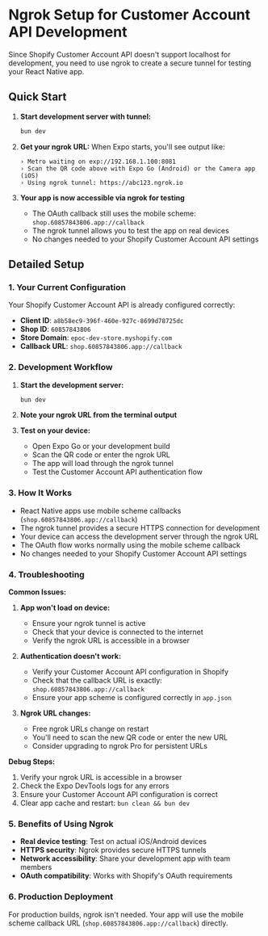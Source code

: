 # Ngrok Setup for Customer Account API Development

Since Shopify Customer Account API doesn't support localhost for development, you need to use ngrok to create a secure tunnel for testing your React Native app.

## Quick Start

1. **Start development server with tunnel:**
   ```bash
   bun dev
   ```

2. **Get your ngrok URL:**
   When Expo starts, you'll see output like:
   ```
   › Metro waiting on exp://192.168.1.100:8081
   › Scan the QR code above with Expo Go (Android) or the Camera app (iOS)
   › Using ngrok tunnel: https://abc123.ngrok.io
   ```

3. **Your app is now accessible via ngrok for testing**
   - The OAuth callback still uses the mobile scheme: `shop.60857843806.app://callback`
   - The ngrok tunnel allows you to test the app on real devices
   - No changes needed to your Shopify Customer Account API settings

## Detailed Setup

### 1. Your Current Configuration

Your Shopify Customer Account API is already configured correctly:
- **Client ID**: `a8b58ec9-396f-460e-927c-8699d78725dc`
- **Shop ID**: `60857843806`
- **Store Domain**: `epoc-dev-store.myshopify.com`
- **Callback URL**: `shop.60857843806.app://callback`

### 2. Development Workflow

1. **Start the development server:**
   ```bash
   bun dev
   ```

2. **Note your ngrok URL from the terminal output**

3. **Test on your device:**
   - Open Expo Go or your development build
   - Scan the QR code or enter the ngrok URL
   - The app will load through the ngrok tunnel
   - Test the Customer Account API authentication flow

### 3. How It Works

- React Native apps use mobile scheme callbacks (`shop.60857843806.app://callback`)
- The ngrok tunnel provides a secure HTTPS connection for development
- Your device can access the development server through the ngrok URL
- The OAuth flow works normally using the mobile scheme callback
- No changes needed to your Shopify Customer Account API settings

### 4. Troubleshooting

**Common Issues:**

1. **App won't load on device:**
   - Ensure your ngrok tunnel is active
   - Check that your device is connected to the internet
   - Verify the ngrok URL is accessible in a browser

2. **Authentication doesn't work:**
   - Verify your Customer Account API configuration in Shopify
   - Check that the callback URL is exactly: `shop.60857843806.app://callback`
   - Ensure your app scheme is configured correctly in `app.json`

3. **Ngrok URL changes:**
   - Free ngrok URLs change on restart
   - You'll need to scan the new QR code or enter the new URL
   - Consider upgrading to ngrok Pro for persistent URLs

**Debug Steps:**

1. Verify your ngrok URL is accessible in a browser
2. Check the Expo DevTools logs for any errors
3. Ensure your Customer Account API configuration is correct
4. Clear app cache and restart: `bun clean && bun dev`

### 5. Benefits of Using Ngrok

- **Real device testing**: Test on actual iOS/Android devices
- **HTTPS security**: Ngrok provides secure HTTPS tunnels
- **Network accessibility**: Share your development app with team members
- **OAuth compatibility**: Works with Shopify's OAuth requirements

### 6. Production Deployment

For production builds, ngrok isn't needed. Your app will use the mobile scheme callback URL (`shop.60857843806.app://callback`) directly. 
